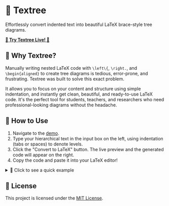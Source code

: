 # 🌳 Textree

Effortlessly convert indented text into beautiful LaTeX brace-style tree diagrams.

[**🚀 Try Textree Live! 🚀**](https://2005czq.github.io/Textree/)

## 🤔 Why Textree?

Manually writing nested LaTeX code with `\left\{`, `\right.`, and `\begin{aligned}` to create tree diagrams is tedious, error-prone, and frustrating. Textree was built to solve this exact problem.

It allows you to focus on your content and structure using simple indentation, and instantly get clean, beautiful, and ready-to-use LaTeX code. It's the perfect tool for students, teachers, and researchers who need professional-looking diagrams without the headache.

## 🚀 How to Use

1. Navigate to the [demo](https://2005czq.github.io/Textree/).
2. Type your hierarchical text in the input box on the left, using indentation (tabs or spaces) to denote levels.
3. Click the "Convert to LaTeX" button. The live preview and the generated code will appear on the right.
4. Copy the code and paste it into your LaTeX editor!

<details>
<summary>👀 Click to see a quick example</summary>

If you type this:

```
语文试卷结构
	积累运用
		古诗文默写
		词语填写
		病句
	阅读
		古文
		应用类文本
		文学类文本
	作文
```

You get this LaTeX code:
```latex
$$
语文试卷结构
\left\{\begin{aligned}
	&积累运用
	\left\{\begin{aligned}
		&古诗文默写\\
		&词语填写\\
		&病句\\
	\end{aligned}\right.\\
	&阅读
	\left\{\begin{aligned}
		&古文\\
		&应用类文本\\
		&文学类文本\\
	\end{aligned}\right.\\
	&作文\\
\end{aligned}\right.
$$
```
And it looks like:
$$
语文试卷结构
\left\{\begin{aligned}
	&积累运用
	\left\{\begin{aligned}
		&古诗文默写\\
		&词语填写\\
		&病句\\
	\end{aligned}\right.\\
	&阅读
	\left\{\begin{aligned}
		&古文\\
		&应用类文本\\
		&文学类文本\\
	\end{aligned}\right.\\
	&作文\\
\end{aligned}\right.
$$

</details>

## 📜 License

This project is licensed under the [MIT License](./LICENSE).